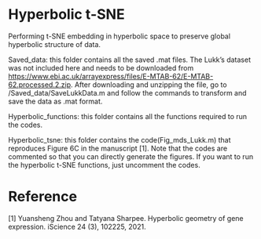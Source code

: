 # Hyperbolic t-SNE
Performing t-SNE embedding in hyperbolic space to preserve global hyperbolic structure of data.

Saved_data: this folder contains all the saved .mat files. The Lukk’s dataset was not included here and needs to be downloaded from https://www.ebi.ac.uk/arrayexpress/files/E-MTAB-62/E-MTAB-62.processed.2.zip. After downloading and unzipping the file, go to /Saved_data/SaveLukkData.m and follow the commands to transform and save the data as .mat format.

Hyperbolic_functions: this folder contains all the functions required to run the codes.

Hyperbolic_tsne: this folder contains the code(Fig_mds_Lukk.m) that reproduces Figure 6C in the manuscript [1]. Note that the codes are commented so that you can directly generate the figures. If you want to run the hyperbolic t-SNE functions, just uncomment the codes.

# Reference
[1] Yuansheng Zhou and Tatyana Sharpee. Hyperbolic geometry of gene expression. iScience 24 (3), 102225, 2021.




